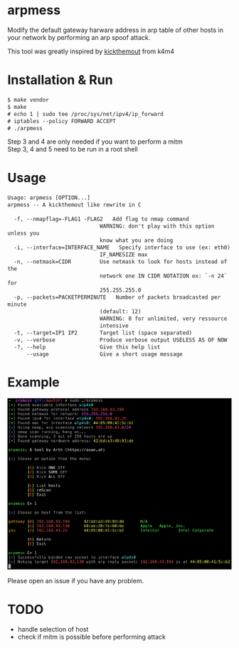 # arpmess
Modify the default gateway harware address in arp table of other hosts in your network by performing an arp spoof attack.  

This tool was greatly inspired by [kickthemout](https://github.com/k4m4/kickthemout) from k4m4

# Installation & Run
```
$ make vendor
$ make
# echo 1 | sudo tee /proc/sys/net/ipv4/ip_forward
# iptables --policy FORWARD ACCEPT
# ./arpmess
```

Step 3 and 4 are only needed if you want to perform a mitm  
Step 3, 4 and 5 need to be run in a root shell  

# Usage
```
Usage: arpmess [OPTION...] 
arpmess -- A kickthemout like rewrite in C

  -f, --nmapflag=-FLAG1 -FLAG2   Add flag to nmap command 
                             WARNING: don't play with this option unless you
                             know what you are doing
  -i, --interface=INTERFACE_NAME   Specify interface to use (ex: eth0)
                             IF_NAMESIZE max
  -n, --netmask=CIDR         Use netmask to look for hosts instead of the
                             network one IN CIDR NOTATION ex: `-n 24` for
                             255.255.255.0
  -p, --packets=PACKETPERMINUTE   Number of packets broadcasted per minute
                             (default: 12)
                             WARNING: 0 for unlimited, very ressource
                             intensive
  -t, --target=IP1 IP2       Target list (space separated)
  -v, --verbose              Produce verbose output USELESS AS OF NOW
  -?, --help                 Give this help list
      --usage                Give a short usage message
```

# Example
![example usage](/img/example.png)

Please open an issue if you have any problem.  

# TODO
- handle selection of host
- check if mitm is possible before performing attack
